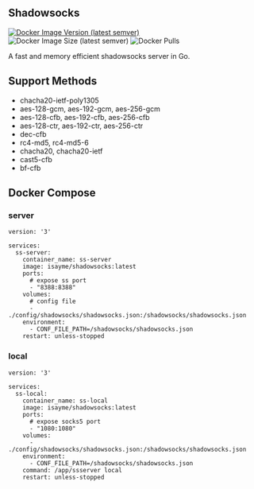 ## Shadowsocks

[![Docker Image Version (latest semver)](https://img.shields.io/docker/v/isayme/shadowsocks?sort=semver&style=flat-square)](https://hub.docker.com/r/isayme/shadowsocks)
![Docker Image Size (latest semver)](https://img.shields.io/docker/image-size/isayme/shadowsocks?sort=semver&style=flat-square)
![Docker Pulls](https://img.shields.io/docker/pulls/isayme/shadowsocks?style=flat-square)

A fast and memory efficient shadowsocks server in Go.

## Support Methods

- chacha20-ietf-poly1305
- aes-128-gcm, aes-192-gcm, aes-256-gcm
- aes-128-cfb, aes-192-cfb, aes-256-cfb
- aes-128-ctr, aes-192-ctr, aes-256-ctr
- dec-cfb
- rc4-md5, rc4-md5-6
- chacha20, chacha20-ietf
- cast5-cfb
- bf-cfb

## Docker Compose

### server
```
version: '3'

services:
  ss-server:
    container_name: ss-server
    image: isayme/shadowsocks:latest
    ports:
      # expose ss port
      - "8388:8388"
    volumes:
      # config file
      - ./config/shadowsocks/shadowsocks.json:/shadowsocks/shadowsocks.json
    environment:
      - CONF_FILE_PATH=/shadowsocks/shadowsocks.json
    restart: unless-stopped
```

### local
```
version: '3'

services:
  ss-local:
    container_name: ss-local
    image: isayme/shadowsocks:latest
    ports:
      # expose socks5 port
      - "1080:1080"
    volumes:
      - ./config/shadowsocks/shadowsocks.json:/shadowsocks/shadowsocks.json
    environment:
      - CONF_FILE_PATH=/shadowsocks/shadowsocks.json
    command: /app/ssserver local
    restart: unless-stopped
```
